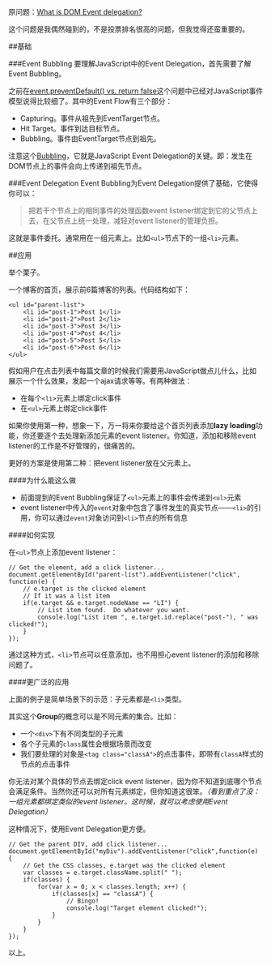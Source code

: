 原问题：[What is DOM Event delegation?](http://stackoverflow.com/questions/1687296/what-is-dom-event-delegation)

这个问题是我偶然碰到的，不是投票排名很高的问题，但我觉得还蛮重要的。

##基础

###Event Bubbling
要理解JavaScript中的Event Delegation，首先需要了解Event Bubbling。

之前在[event.preventDefault() vs. return false](https://github.com/simongong/js-stackoverflow-highest-votes/blob/master/questions1-10/how-to-surpress-an-event-in-javascript.md)这个问题中已经对JavaScript事件模型说得比较细了。其中的Event Flow有三个部分：

* Capturing。事件从祖先到EventTarget节点。
* Hit Target。事件到达目标节点。
* Bubbling。事件由EventTarget节点到祖先。

注意这个[Bubbling](http://www.w3.org/TR/DOM-Level-2-Events/events.html#Events-flow-bubbling)，它就是JavaScript Event Delegation的关键。即：发生在DOM节点上的事件会向上传递到祖先节点。

###Event Delegation
Event Bubbling为Event Delegation提供了基础，它使得你可以：

> 把若干个节点上的相同事件的处理函数event listener绑定到它的父节点上去，在父节点上统一处理，减轻对event listener的管理负担。

这就是事件委托。通常用在一组元素上。比如`<ul>`节点下的一组`<li>`元素。

##应用

举个栗子。

一个博客的首页，展示前6篇博客的列表。代码结构如下：

```language-html
<ul id="parent-list">
    <li id="post-1">Post 1</li>
    <li id="post-2">Post 2</li>
    <li id="post-3">Post 3</li>
    <li id="post-4">Post 4</li>
    <li id="post-5">Post 5</li>
    <li id="post-6">Post 6</li>
</ul>
```

假如用户在点击列表中每篇文章的时候我们需要用JavaScript做点儿什么，比如展示一个什么效果，发起一个ajax请求等等。有两种做法：

* 在每个`<li>`元素上绑定click事件
* 在`<ul>`元素上绑定click事件

如果你使用第一种，想象一下，万一将来你要给这个首页列表添加**lazy loading**功能，你还要逐个去处理新添加元素的event listener。你知道，添加和移除event listener的工作是不好管理的，很痛苦的。

更好的方案是使用第二种：把event listener放在父元素上。

####为什么能这么做

* 前面提到的Event Bubbling保证了`<ul>`元素上的事件会传递到`<ul>`元素
* event listener中传入的`event`对象中包含了事件发生的真实节点——`<li>`的引用，你可以通过`event`对象访问到`<li>`节点的所有信息

####如何实现

在`<ul>`节点上添加event listener：

```language-javascript
// Get the element, add a click listener...
document.getElementById("parent-list").addEventListener("click", function(e) {
    // e.target is the clicked element
    // If it was a list item
    if(e.target && e.target.nodeName == "LI") {
        // List item found.  Do whatever you want.
        console.log("List item ", e.target.id.replace("post-"), " was clicked!");
    }
});
```
通过这种方式，`<li>`节点可以任意添加，也不用担心event listener的添加和移除问题了。

####更广泛的应用

上面的例子是简单场景下的示范：子元素都是`<li>`类型。

其实这个**Group**的概念可以是不同元素的集合。比如：

  * 一个`<div>`下有不同类型的子元素
  * 各个子元素的`class`属性会根据场景而改变
  * 我们要处理的对象是`<tag class="classA">`的点击事件，即带有`classA`样式的节点的点击事件

你无法对某个具体的节点去绑定click event listener，因为你不知道到底哪个节点会满足条件。当然你还可以对所有元素绑定，但你知道这很笨。*（看到重点了没：一组元素都绑定类似的event listener。这时候，就可以考虑使用Event Delegation）*

这种情况下，使用Event Delegation更方便。

```language-javascript
// Get the parent DIV, add click listener...
document.getElementById("myDiv").addEventListener("click",function(e) {
    // Get the CSS classes, e.target was the clicked element
    var classes = e.target.className.split(" ");
    if(classes) {
        for(var x = 0; x < classes.length; x++) {
            if(classes[x] == "classA") {
                // Bingo!
                console.log("Target element clicked!");
            }
        }
    }
});
```

以上。
